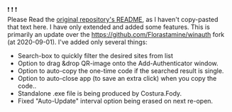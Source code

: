 ❗   ❗   ❗       
Please Read the <a href="https://github.com/winauth/winauth">original repository's README</a>, as I haven't copy-pasted that text here. I have only extended and added some features.
This is primarily an update over the <a href="https://github.com/Florastamine/winauth">https://github.com/Florastamine/winauth</a> fork (at 2020-09-01).
I've added only several things:
- Search-box to quickly filter the desired sites from list
- Option to drag &drop QR-image onto the Add-Authenticator window.
- Option to auto-copy the one-time code if the searched result is single.
- Option to auto-close app  (to save an extra click) when you copy the code..
- Standalone .exe file is being produced by Costura.Fody.
- Fixed "Auto-Update" interval option being erased on next re-open.



